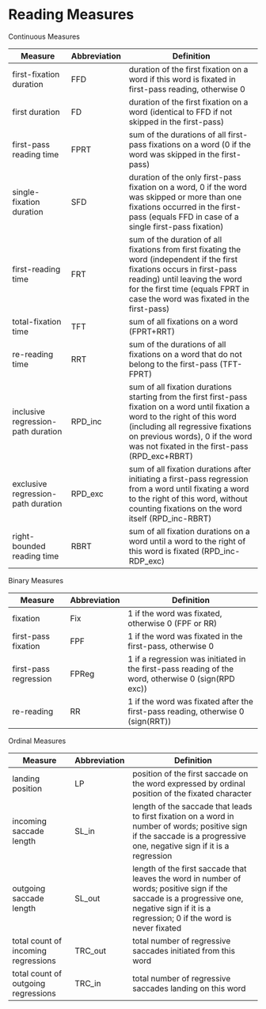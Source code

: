 # Reading Measures

Continuous Measures

| Measure | Abbreviation | Definition                                                                                                  |
| ------ | ----- |-------------------------------------------------------------------------------------------------------------|
| first-fixation duration | FFD | duration of the first fixation on a word if this word is fixated in first-pass reading, otherwise 0         |
| first duration | FD | duration of the first fixation on a word (identical to FFD if not skipped in the first-pass)                |
| first-pass reading time | FPRT | sum of the durations of all first-pass fixations on a word (0 if the word was skipped in the first-pass)    |
| single-fixation duration | SFD | duration of the only first-pass fixation on a word, 0 if the word was skipped or more than one fixations occurred in the first-pass (equals FFD in case of a single first-pass fixation) |
| first-reading time | FRT | sum of the duration of all fixations from first fixating the word (independent if the first fixations occurs in first-pass reading) until leaving the word for the first time (equals FPRT in case the word was fixated in the first-pass) |
| total-fixation time | TFT | sum of all fixations on a word (FPRT+RRT) |
| re-reading time | RRT | sum of the durations of all fixations on a word that do not belong to the first-pass (TFT-FPRT) |
| inclusive regression-path duration | RPD_inc | sum of all fixation durations starting from the first first-pass fixation on a word until fixation a word to the right of this word (including all regressive fixations on previous words), 0 if the word was not fixated in the first-pass (RPD_exc+RBRT) |
| exclusive regression-path duration | RPD_exc | sum of all fixation durations after initiating a first-pass regression from a word until fixating a word to the right of this word, without counting fixations on the word itself (RPD_inc-RBRT) |
| right-bounded reading time | RBRT | sum of all fixation durations on a word until a word to the right of this word is fixated (RPD_inc-RDP_exc) |

Binary Measures

| Measure | Abbreviation | Definition |
| ------ | ------ | ----- |
| fixation | Fix | 1 if the word was fixated, otherwise 0 (FPF or RR) |
| first-pass fixation | FPF | 1 if the word was fixated in the first-pass, otherwise 0 |
| first-pass regression | FPReg | 1 if a regression was initiated in the first-pass reading of the word, otherwise 0 (sign(RPD exc)) |
| re-reading | RR | 1 if the word was fixated after the first-pass reading, otherwise 0 (sign(RRT)) |

Ordinal Measures

| Measure | Abbreviation | Definition                                                                                                                                                                                  |
| ------ | ------ |---------------------------------------------------------------------------------------------------------------------------------------------------------------------------------------------|
| landing position | LP | position of the first saccade on the word expressed by ordinal position of the fixated character                                                                                            |
| incoming saccade length | SL_in | length of the saccade that leads to first fixation on a word in number of words; positive sign if the saccade is a progressive one, negative sign if it is a regression                     |
| outgoing saccade length | SL_out | length of the first saccade that leaves the word in number of words; positive sign if the saccade is a progressive one, negative sign if it is a regression; 0 if the word is never fixated |
| total count of incoming regressions | TRC_out | total number of regressive saccades initiated from this word                                                                                                                                |
| total count of outgoing regressions | TRC_in | total number of regressive saccades landing on this word                                                                                                                                    |